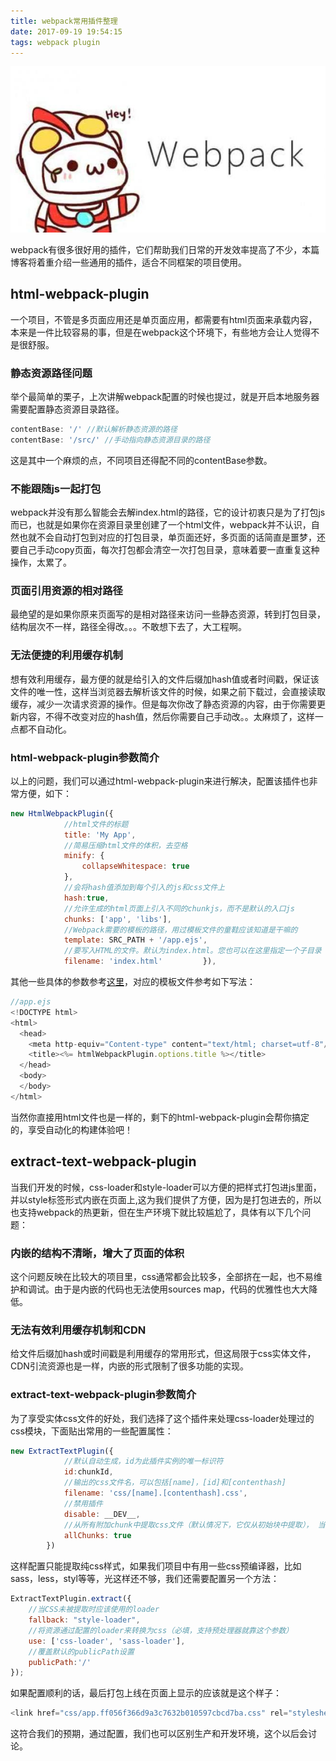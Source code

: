 ```yaml
---
title: webpack常用插件整理
date: 2017-09-19 19:54:15
tags: webpack plugin
---
```

![webpack常用插件整理](webpack常用插件整理/timg.jpg)

webpack有很多很好用的插件，它们帮助我们日常的开发效率提高了不少，本篇博客将着重介绍一些通用的插件，适合不同框架的项目使用。

<!-- more -->

## <mblue>html-webpack-plugin</mblue>

一个项目，不管是多页面应用还是单页面应用，都需要有<mred>html</mred>页面来承载内容，本来是一件比较容易的事，但是在<mred>webpack</mred>这个环境下，有些地方会让人觉得不是很舒服。
### 静态资源路径问题
举个最简单的栗子，上次讲解<mred>webpack</mred>配置的时候也提过，就是开启本地服务器需要配置静态资源目录路径。
```javascript
contentBase: '/' //默认解析静态资源的路径
contentBase: '/src/' //手动指向静态资源目录的路径
```
这是其中一个麻烦的点，不同项目还得配不同的<mred>contentBase<mred>参数。
### 不能跟随js一起打包
<mred>webpack</mred>并没有那么智能会去解<mred>index.html</mred>的路径，它的设计初衷只是为了打包js而已，也就是如果你在资源目录里创建了一个<mred>html</mred>文件，<mred>webpack</mred>并不认识，自然也就不会自动打包到对应的打包目录，单页面还好，多页面的话简直是噩梦，还要自己手动<mred>copy</mred>页面，每次打包都会清空一次打包目录，意味着要一直重复这种操作，太累了。
### 页面引用资源的相对路径
最绝望的是如果你原来页面写的是相对路径来访问一些静态资源，转到打包目录，结构层次不一样，路径全得改。。。不敢想下去了，大工程啊。
### 无法便捷的利用缓存机制
想有效利用缓存，最方便的就是给引入的文件后缀加<mred>hash</mred>值或者时间戳，保证该文件的唯一性，这样当浏览器去解析该文件的时候，如果之前下载过，会直接读取缓存，减少一次请求资源的操作。但是每次你改了静态资源的内容，由于你需要更新内容，不得不改变对应的<mred>hash</mred>值，然后你需要自己手动改。。太麻烦了，这样一点都不自动化。
### html-webpack-plugin参数简介
以上的问题，我们可以通过<mred>html-webpack-plugin</mred>来进行解决，配置该插件也非常方便，如下：

```javascript
new HtmlWebpackPlugin({
            //html文件的标题
            title: 'My App',
            //简易压缩html文件的体积，去空格
            minify: {        
                collapseWhitespace: true
            },
            //会将hash值添加到每个引入的js和css文件上
            hash:true, 
            //允许生成的html页面上引入不同的chunkjs，而不是默认的入口js   
            chunks: ['app', 'libs'], 
            //Webpack需要的模板的路径，用过模板文件的童鞋应该知道是干嘛的
            template: SRC_PATH + '/app.ejs', 
            //要写入HTML的文件。默认为index.html。您也可以在这里指定一个子目录（例如：assets / admin.html）。
            filename: 'index.html'         }),
```
其他一些具体的参数参考[<mlink>这里</mlink>](https://github.com/jantimon/html-webpack-plugin#configuration)，对应的模板文件参考如下写法：

```javascript
//app.ejs
<!DOCTYPE html>
<html>
  <head>
    <meta http-equiv="Content-type" content="text/html; charset=utf-8"/>
    <title><%= htmlWebpackPlugin.options.title %></title>
  </head>
  <body>
  </body>
</html>
```
当然你直接用html文件也是一样的，剩下的<mred>html-webpack-plugin</mred>会帮你搞定的，享受自动化的构建体验吧！

## <mblue>extract-text-webpack-plugin</mblue>

当我们开发的时候，<mred>css-loader</mred>和<mred>style-loader</mred>可以方便的把样式打包进js里面，并以<mred>style</mred>标签形式内嵌在页面上,这为我们提供了方便，因为是打包进去的，所以也支持<mred>webpack</mred>的热更新，但在生产环境下就比较尴尬了，具体有以下几个问题：

### 内嵌的结构不清晰，增大了页面的体积
这个问题反映在比较大的项目里，<mred>css</mred>通常都会比较多，全部挤在一起，也不易维护和调试。由于是内嵌的代码也无法使用<mred>sources map</mred>，代码的优雅性也大大降低。

### 无法有效利用缓存机制和CDN
给文件后缀加hash或时间戳是利用缓存的常用形式，但这局限于css实体文件，<mred>CDN</mred>引流资源也是一样，内嵌的形式限制了很多功能的实现。

### extract-text-webpack-plugin参数简介
为了享受实体<mred>css</mred>文件的好处，我们选择了这个插件来处理<mred>css-loader</mred>处理过的<mred>css</mred>模块，下面贴出常用的一些配置属性：

```javascript
new ExtractTextPlugin({
            //默认自动生成，id为此插件实例的唯一标识符
            id:chunkId,
            //输出的css文件名，可以包括[name]，[id]和[contenthash]
            filename: 'css/[name].[contenthash].css',
            //禁用插件
            disable: __DEV__,
            //从所有附加chunk中提取css文件（默认情况下，它仅从初始块中提取）， 当使用CommonsChunkPlugin并且在commons chunk中有提取的块时，allChunks必须设置为true
            allChunks: true
        })
```
这样配置只能提取纯<mred>css</mred>样式，如果我们项目中有用一些<mred>css预编译器</mred>，比如<mred>sass</mred>，<mred>less</mred>，<mred>styl</mred>等等，光这样还不够，我们还需要配置另一个方法：
```javascript
ExtractTextPlugin.extract({
    //当CSS未被提取时应该使用的loader
    fallback: "style-loader",
    //将资源通过配置的loader来转换为css（必填，支持预处理器就靠这个参数）
    use: ['css-loader', 'sass-loader'],
    //覆盖默认的publicPath设置
    publicPath:'/'
});
```
如果配置顺利的话，最后打包上线在页面上显示的应该就是这个样子：
```javascript
<link href="css/app.ff056f366d9a3c7632b010597cbcd7ba.css" rel="stylesheet">
```
这符合我们的预期，通过配置，我们也可以区别生产和开发环境，这个以后会讨论。